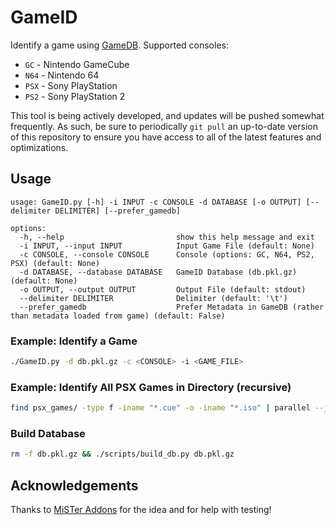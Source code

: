 # GameID
Identify a game using [GameDB](https://github.com/niemasd/GameDB). Supported consoles:

* `GC` - Nintendo GameCube
* `N64` - Nintendo 64
* `PSX` - Sony PlayStation
* `PS2` - Sony PlayStation 2

This tool is being actively developed, and updates will be pushed somewhat frequently. As such, be sure to periodically `git pull` an up-to-date version of this repository to ensure you have access to all of the latest features and optimizations.

## Usage

```
usage: GameID.py [-h] -i INPUT -c CONSOLE -d DATABASE [-o OUTPUT] [--delimiter DELIMITER] [--prefer_gamedb]

options:
  -h, --help                         show this help message and exit
  -i INPUT, --input INPUT            Input Game File (default: None)
  -c CONSOLE, --console CONSOLE      Console (options: GC, N64, PS2, PSX) (default: None)
  -d DATABASE, --database DATABASE   GameID Database (db.pkl.gz) (default: None)
  -o OUTPUT, --output OUTPUT         Output File (default: stdout)
  --delimiter DELIMITER              Delimiter (default: '\t')
  --prefer_gamedb                    Prefer Metadata in GameDB (rather than metadata loaded from game) (default: False)
```

### Example: Identify a Game

```bash
./GameID.py -d db.pkl.gz -c <CONSOLE> -i <GAME_FILE>
```

### Example: Identify All PSX Games in Directory (recursive)

```bash
find psx_games/ -type f -iname "*.cue" -o -iname "*.iso" | parallel --jobs 8 ./GameID.py -d db.pkl.gz -c PSX -i "{}" ">" "{}.meta.txt"
```

### Build Database

```bash
rm -f db.pkl.gz && ./scripts/build_db.py db.pkl.gz
```

## Acknowledgements

Thanks to [MiSTer Addons](https://misteraddons.com/) for the idea and for help with testing!
